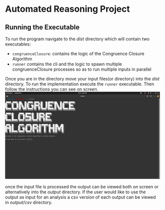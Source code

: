 # Automated Reasoning Project

## Running the Executable
To run the program navigate to the _dist_ directory which will contain two executables:
* `congruenceClosure`: contains the logic of the Congruence Closure Algorithm 
* `runner` contains the cli and the logic to spawn multiple congruenceClosure processes so as to run multiple inputs in parallel

Once you are in the directory move your input files(or directory) into the _dist_ directory.
To run the implementation execute the `runner` executable.
Then follow the instructions you can see on screen.
![](img/Screenshot%20from%202023-06-22%2022-05-59.png)

once the input file is processed the output can be viewed both on screen or alternatively into the _output_ directory.
If the user would like to use the output as input for an analysis a csv version of each output 
can be viewed in _output/csv_ directory.